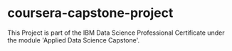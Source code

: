 # coursera-capstone-project

This Project is part of the IBM Data Science Professional Certificate under the module 'Applied Data Science Capstone'.
